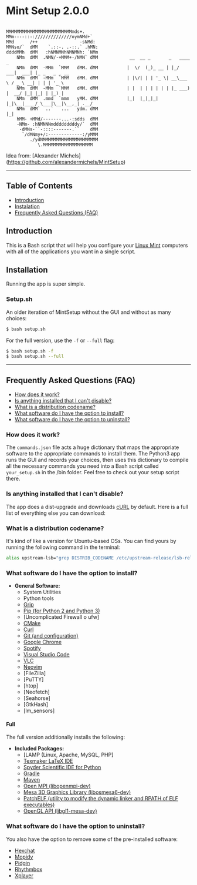 # Mint Setup 2.0.0

```

MMMMMMMMMMMMMMMMMMMMMMMMMmds+.        
MMm----::-://////////////oymNMd+`     
MMd      /++                -sNMd:    
MMNso/`  dMM    `.::-. .-::.` .hMN:   
ddddMMh  dMM   :hNMNMNhNMNMNh: `NMm  
    NMm  dMM  .NMN/-+MMM+-/NMN` dMM            __  __ _       _   ____       _
    NMm  dMM  -MMm  `MMM   dMM. dMM           |  \/  (_)_ __ | |_/ ___|  ___| |_ _   _ _ __
    NMm  dMM  -MMm  `MMM   dMM. dMM           | |\/| | | '_ \| __\___ \ / _ \ __| | | | '_ \
    NMm  dMM  -MMm  `MMM   dMM. dMM           | |  | | | | | | |_ ___) |  __/ |_| |_| | |_) |   
    NMm  dMM  .mmd  `mmm   yMM. dMM           |_|  |_|_|_| |_|\__|____/ \___|\__|\__,_| .__/   
    NMm  dMM`  ..`   ...   ydm. dMM                                                   |_|    
    hMM- +MMd/-------...-:sdds  dMM   
    -NMm- :hNMNNNmdddddddddy/`  dMM   
     -dMNs-``-::::-------.``    dMM   
      `/dMNmy+/:-------------:/yMMM   
         ./ydNMMMMMMMMMMMMMMMMMMMMM
            \.MMMMMMMMMMMMMMMMMMM
```

Idea from: [Alexander Michels] (https://github.com/alexandermichels/MintSetup)


***

## Table of Contents
* <a href="#intro">Introduction</a>
* <a href="#instalation">Instalation</a>
* <a href="#faq">Frequently Asked Questions (FAQ)</a>

## <a id="intro">Introduction</a>

This is a Bash script that will help you configure your [Linux Mint](https://www.linuxmint.com/) computers with all of the applications you want in a single script.

## <a id="installation">Installation</a>

Running the app is super simple.

### Setup.sh

An older iteration of MintSetup without the GUI and without as many choices:
```bash
$ bash setup.sh
```

For the full version, use the `-f` or `--full` flag:
```bash
$ bash setup.sh -f
$ bash setup.sh --full
```

***

## <a id="faq">Frequently Asked Questions (FAQ)</a>
* [How does it work?](#faq-howitworks)
* [Is anything installed that I can't disable?](#faq-required)
* [What is a distribution codename?](#faq-codename)
* [What software do I have the option to install?](#faq-options)
* [What software do I have the option to uninstall?](#faq-uninstall)

### <a id="faq-howitworks">How does it work?</a>

The `commands.json` file acts a huge dictionary that maps the appropriate software to the appropriate commands to install them. The Python3 app runs the GUI and records your choices, then uses this dictionary to compile all the necessary commands you need into a Bash script called `your_setup.sh` in the /bin folder. Feel free to check out your setup script there.

### <a id="faq-required">Is anything installed that I can't disable?</a>

The app does a dist-upgrade and downloads [cURL](https://curl.haxx.se/) by default. Here is a full list of everything else you can download:

### <a id="faq-codename">What is a distribution codename?</a>

It's kind of like a version for Ubuntu-based OSs. You can find yours by running the following command in the terminal:
```bash
alias upstream-lsb="grep DISTRIB_CODENAME /etc/upstream-release/lsb-release | grep -o --colour=never \"[a-z-]*$\""
```

### <a id="faq-options">What software do I have the option to install?</a>

* **General Software:**
    * System Utilities
    * Python tools
    * [Grip](https://github.com/joeyespo/grip)
    * [Pip (for Python 2 and Python 3)](https://pypi.org/project/pip/)
    * [Uncomplicated Firewall o ufw]
    * [CMake](https://cmake.org/)
    * [Curl](https://curl.haxx.se/)
    * [Git (and configuration)](https://git-scm.com/)
    * [Google Chrome](https://www.google.com/chrome/)
    * [Spotify](https://www.spotify.com/)
    * [Visual Studio Code](https://code.visualstudio.com/)
    * [VLC](https://www.videolan.org/vlc/index.html)
    * [Neovim](https://neovim.io/)
    * [FileZilla] 
    * [PuTTY] 
    * [htop] 
    * [Neofetch]
    * [Seahorse] 
    * [GtkHash] 
    * [lm_sensors] 

#### Full

The full version additionally installs the following:
* **Included Packages:**
    * [LAMP (Linux, Apache, MySQL, PHP]
    * [Texmaker LaTeX IDE](https://www.xm1math.net/texmaker/)
    * [Spyder Scientific IDE for Python](https://github.com/spyder-ide/spyder)
    * [Gradle](https://gradle.org/)
    * [Maven](https://maven.apache.org/)
    * [Open MPI (libopenmpi-dev)](https://www.open-mpi.org/)
    * [Mesa 3D Graphics Library (libosmesa6-dev)](https://mesa3d.org/)
    * [PatchELF (utility to modify the dynamic linker and RPATH of ELF executables)](https://nixos.org/patchelf.html)
    * [OpenGL API (libgl1-mesa-dev)](https://www.mesa3d.org/)

### <a id="faq-uninstall">What software do I have the option to uninstall?</a>

You also have the option to remove some of the pre-installed software:
* [Hexchat](https://hexchat.github.io/)
* [Mopidy](https://www.mopidy.com/)
* [Pidgin](https://pidgin.im/)
* [Rhythmbox](https://wiki.gnome.org/Apps/Rhythmbox)
* [Xplayer](https://github.com/linuxmint/xplayer)
